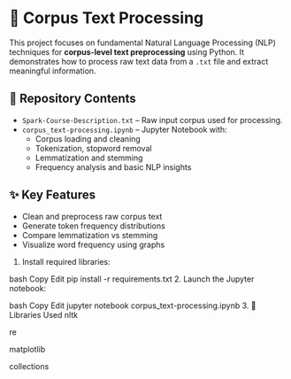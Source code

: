 # 🧾 Corpus Text Processing

This project focuses on fundamental Natural Language Processing (NLP) techniques for **corpus-level text preprocessing** using Python. It demonstrates how to process raw text data from a `.txt` file and extract meaningful information.

## 📁 Repository Contents

- `Spark-Course-Description.txt` – Raw input corpus used for processing.
- `corpus_text-processing.ipynb` – Jupyter Notebook with:
  - Corpus loading and cleaning
  - Tokenization, stopword removal
  - Lemmatization and stemming
  - Frequency analysis and basic NLP insights

## ✨ Key Features

- Clean and preprocess raw corpus text
- Generate token frequency distributions
- Compare lemmatization vs stemming
- Visualize word frequency using graphs
1. Install required libraries:

bash
Copy
Edit
pip install -r requirements.txt
2. Launch the Jupyter notebook:

bash
Copy
Edit
jupyter notebook corpus_text-processing.ipynb
3. 🧰 Libraries Used
nltk

re

matplotlib

collections
